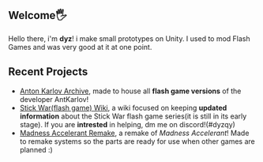 ## Welcome🖐
Hello there, i'm **dyz**! i  make small prototypes on Unity. I used to mod Flash Games and was very good at it at one point.

## Recent Projects
<!-- [EasyController](https://github.com/dyzqy/EasyController) focuses on making modding & creating levels **easier** on the flash game Stick War 2.-->
- [Anton Karlov Archive](https://github.com/Qestoski/Anton-Karlov-Archives), made to house all **flash game versions** of the developer AntKarlov!
- [Stick War(flash game) Wiki](https://stickwar.miraheze.org/wiki/Main_Page), a wiki focused on keeping **updated information** about the Stick War flash game series(it is still in its early stage). If you are **intrested** in helping, dm me on discord!(#dyzqy)
- [Madness Accelerant Remake](https://discord.com/invite/ZY3fSbKKMQ), a remake of *Madness Accelerant*! Made to remake systems so the parts are ready for use when other games are planned :)

